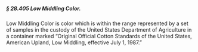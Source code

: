 ##### § 28.405 Low Middling Color. #####

Low Middling Color is color which is within the range represented by a set of samples in the custody of the United States Department of Agriculture in a container marked “Original Official Cotton Standards of the United States, American Upland, Low Middling, effective July 1, 1987.”
